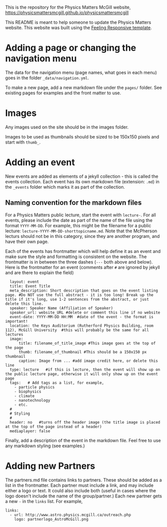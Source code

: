 This is the repository for the Physics Matters McGill website, https://physicsmattersmcgill.github.io/physicsmattersmcgill

This README is meant to help someone to update the Physics Matters website. This website was built using the [Feeling Responsive template](http://phlow.github.io/feeling-responsive/).

# Adding a page or changing the navigation menu
The data for the navigation menu (page names, what goes in each menu) goes in the folder `_data/navigation.yml`.

To make a new page, add a new markdown file under the `pages/` folder. See existing pages for examples and the front matter to use.

# Images  
Any images used on the site should be in the images folder.

Images to be used as thumbnails should be sized to be 150x150 pixels and start with `thumb_`.

# Adding an event
New events are added as elements of a jekyll collection - this is called the events collection. Each event has its own markdown file (extension: `.md`) in the `_events` folder which marks it as part of the collection.

## Naming convention for the markdown files
For a Physics Matters public lecture, start the event with `lecture-`. For all events, please include the date as part of the name of the file using the format `YYYY-MM-DD`.  For example, this might be the filename for a public lecture: `lecture-YYYY-MM-DD-shorttopicname.md`. Note that the McPherson lecturs should not be in this category, since they are another program, and have their own page.

Each of the events has frontmatter which will help define it as an event and make sure the style and formatting is consistent on the website. The frontmatter is in between the three dashes (`---` both above and below). Here is the frontmatter for an event (comments after `#` are ignored by jekyll and are there to explain the field)
```
  layout: event
  title: Event Title
  meta_description: Short description that goes on the event listing page. #Do NOT use the full abstract - it is too long! Break up the title if it's long, use 1-2 sentences from the abstract, or just delete this line.
  speaker: Speaker Name (Affiliation of Speaker)
  speaker_url: website_URL #delete or comment this line if no website
  event-date: YYYY-MM-DD HH:MM  #date of the event - the format is important!
  location: the Keys Auditorium (Rutherford Physics Building, room 112), McGill University  #this will probably be the same for all lectures
  image:
      title: filename_of_title_image #This image goes at the top of the page
      thumb: filename_of_thumbnail #This should be a 150x150 px thumbnail
      caption: Image from ... #add image credit here, or delete this line
  type: lecture   #if this is lecture, then the event will show up on the public lecture page, otherwise it will only show up on the event page
  tags:   # Add tags as a list, for example,
    - particle physics
    - biophysics
    - climate
    - nanotechnology
    - etc.
  #
  # Styling
  #
  header: no   #turns off the header image (the title image is placed at the top of the page instead of a header)
  mediaplayer: false
  ```
  Finally, add a description of the event in the markdown file. Feel free to use any markdown styling (see examples.)

# Adding new Partners
The partners.md file contains links to partners. These should be added as a list in the frontmatter. Each partner must include a link, and may include either a logo or text. It could also include both (useful in cases where the logo doesn't include the name of the group/partner.) Each new partner gets a new `-` in the `links` list. For example,
```
links:
  - url: http://www.astro.physics.mcgill.ca/outreach.php
    logo: partnerlogo_AstroMcGill.png
```
